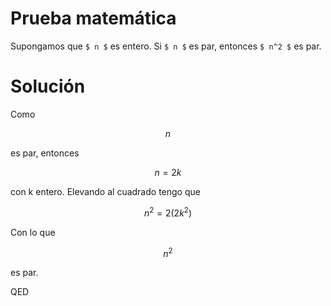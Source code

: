 # Prueba matemática 

Supongamos que `$ n $` es entero. Si `$ n $` es par, entonces `$ n^2 $` 
es par. 

# Solución 

Como 

$$ n $$

es par, entonces 

$$ n = 2k $$ 

con k entero. Elevando al cuadrado tengo que 

$$ n^2 = 2(2k^2) $$ 

Con lo que 

$$ n^2 $$ 

es par. 

QED


